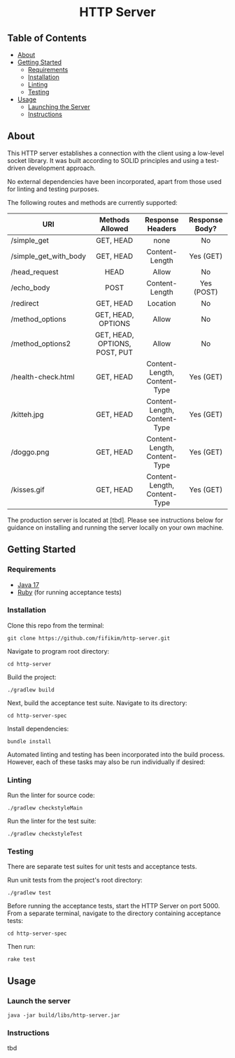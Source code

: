 <h1 align="center">HTTP Server</h1>


## Table of Contents
- [About](#about)
- [Getting Started](#getting_started)
    - [Requirements](#requirements)
    - [Installation](#installation)
    - [Linting](#linting)
    - [Testing](#testing)
- [Usage](#usage)
    - [Launching the Server](#launching)
    - [Instructions](#instructions)

## About <a name = "about"></a>
This HTTP server establishes a connection with the client using a low-level socket library. It was built according to SOLID principles and using a test-driven development approach.

No external dependencies have been incorporated, apart from those used for linting and testing purposes.

The following routes and methods are currently supported:

| URI                   |        Methods Allowed        |        Response Headers         |  Response Body?  |
|-----------------------|:-----------------------------:|:-------------------------------:|:----------------:|
| /simple_get           |           GET, HEAD           |              none               |        No        |    
| /simple_get_with_body |           GET, HEAD           |         Content-Length          |    Yes (GET)     |
| /head_request         |             HEAD              |              Allow              |        No        |
| /echo_body            |             POST              |         Content-Length          |    Yes (POST)    |
| /redirect             |           GET, HEAD           |            Location             |        No        |
| /method_options       |      GET, HEAD, OPTIONS       |              Allow              |        No        |
| /method_options2      | GET, HEAD, OPTIONS, POST, PUT |              Allow              |        No        |
| /health-check.html    |           GET, HEAD           | Content-Length,<br>Content-Type |    Yes (GET)     |
| /kitteh.jpg           |           GET, HEAD           | Content-Length,<br>Content-Type |    Yes (GET)     |
| /doggo.png            |           GET, HEAD           | Content-Length,<br>Content-Type |    Yes (GET)     |
| /kisses.gif           |           GET, HEAD           | Content-Length,<br>Content-Type |    Yes (GET)     |

The production server is located at [tbd]. Please see instructions below for guidance on installing and running the server locally on your own machine.

## Getting Started <a name = "getting_started"></a>

### Requirements <a name = "requirements"></a>

- <a href="https://www.oracle.com/java/technologies/javase/jdk17-archive-downloads.html">Java 17</a>
- <a href="https://www.ruby-lang.org/en/downloads/">Ruby</a> (for running acceptance tests)

### Installation <a name = "installation"></a>

Clone this repo from the terminal:
```
git clone https://github.com/fifikim/http-server.git
```

Navigate to program root directory:
```
cd http-server
```  

Build the project:
```
./gradlew build
```

Next, build the acceptance test suite. Navigate to its directory:
```
cd http-server-spec
```

Install dependencies:
```
bundle install
```

Automated linting and testing has been incorporated into the build process. However, each of these tasks may also be run individually if desired:

### Linting <a name = "linting"></a>

Run the linter for source code:
```
./gradlew checkstyleMain
```

Run the linter for the test suite:
```
./gradlew checkstyleTest
```

### Testing <a name = "testing"></a>

There are separate test suites for unit tests and acceptance tests.

Run unit tests from the project's root directory:
```
./gradlew test
```

Before running the acceptance tests, start the HTTP Server on port 5000. From a separate terminal, navigate to the directory containing acceptance tests:
```
cd http-server-spec
```

Then run:
```
rake test
```

## Usage <a name="usage"></a>

### Launch the server <a name = "launching"></a>

```
java -jar build/libs/http-server.jar
```

### Instructions

tbd
 
